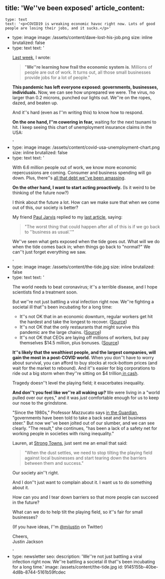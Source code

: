 title: 'We''ve been exposed'
article_content:
  -
    type: text
    text: '<p>COVID19 is wreaking economic havoc right now. Lots of good people are losing their jobs, and it sucks.</p>'
  -
    type: image
    image: /assets/content/dave-lost-his-job.png
    size: inline
    brutalized: false
  -
    type: text
    text: '<p><a href="https://justinjackson.ca/fight-amazon">Last week</a>, I wrote:<br></p><blockquote><p>"<b>We''re learning how frail the economic system is</b>. Millions of people are out of work. It turns out, all those small businesses provide jobs for a lot of people."</p></blockquote><p><strong>This pandemic has left everyone exposed: governments, businesses, individuals.</strong> Now, we can see how unprepared we were. The virus, no larger than 0.2 microns, punched our lights out. We''re on the ropes, dazed, and beaten up.</p><p>And it''s hard (even as I''m writing this) to know how to respond.</p><p><strong>On the one hand, I''m cowering in fear,</strong> waiting for the next tsunami to hit. I keep seeing this chart of unemployment insurance claims in the USA:</p>'
  -
    type: image
    image: /assets/content/covid-usa-unemployment-chart.png
    size: inline
    brutalized: false
  -
    type: text
    text: '<p>With 6.6 million people out of work, we know more economic repercussions are coming. Consumer and business spending will go down. Plus, there''s <a href="https://business.financialpost.com/personal-finance/debt/half-of-canadians-say-they-are-on-brink-of-insolvency-as-coronavirus-threatens-to-burst-countrys-consumer-debt-bubble">all that debt we''ve been amassing</a>.<br></p><p><strong>On the other hand, I want to start acting proactively.</strong>&nbsp;(Is it weird to be thinking of the future now?)</p><p>I think about the future a lot. How can we make sure that when we come out of this, our society is better?</p><p>My friend <a href="https://pjrvs.com/">Paul Jarvis</a> replied to my <a href="https://justinjackson.ca/fight-amazon">last article</a>, saying:</p><blockquote><p>"The worst thing that could happen after all of this is if we go back to ''business as usual.''"</p></blockquote><p>We''ve seen what gets exposed when the tide goes out. What will we do when the tide comes back in; when things go back to "normal?" We can''t just forget everything we saw.</p>'
  -
    type: image
    image: /assets/content/the-tide.jpg
    size: inline
    brutalized: false
  -
    type: text
    text: '<p>The world needs to beat coronavirus; it''s a terrible disease, and I hope scientists find a treatment soon.<br></p><p>But we''re not just battling a viral infection right now. We''re fighting a societal ill that''s been incubating for a long time:</p><ul><li>It''s not OK that in an economic downturn, regular workers get hit the hardest and take the longest to recover. (<a href="https://www.cnbc.com/2020/04/02/us-wages-could-take-4-to-5-years-to-recover-from-coronavirus-outbreak.html">Source</a>)</li><li>It''s not OK that the only restaurants that might survive this pandemic are the large chains. (<a href="https://www.nytimes.com/interactive/2020/03/27/magazine/david-chang-restaurants-covid19.html">Source</a>)</li><li>It''s not OK that CEOs are laying off millions of workers, but pay themselves $14.5 million, plus bonuses. (<a href="https://www.marketwatch.com/story/americas-highly-paid-ceos-should-give-their-2020-salary-and-stock-compensation-to-the-coronavirus-fight-2020-03-30">Source</a>)</li></ul><p><b>It''s likely that the wealthiest people, and the largest companies, will gain the most in a post-COVID world.</b> When you don''t have to worry about survival, you can afford to buy stocks at rock-bottom prices (and wait for the market to rebound). And it''s easier for big corporations to ride out a big storm when they''re sitting on $4 trillion<a href="https://hbr.org/2020/01/why-are-companies-sitting-on-so-much-cash"> in cash</a>.</p><p>Tragedy doesn''t level the playing field; it exacerbates inequality.</p><p><b>And don''t you feel like we''re all waking up? </b>We were living in a "world pulled over our eyes," and it was <i>just </i>comfortable enough for us to keep our nose to the grindstone.&nbsp;</p><p>"Since the 1980s," Professor Mazzucato says <a href="https://www.theguardian.com/commentisfree/2020/mar/18/the-covid-19-crisis-is-a-chance-to-do-capitalism-differently">in the Guardian</a>, "governments have been told to take a back seat and let business steer." But now we''ve been jolted out of our slumber, and we can see clearly. "The result," she continues, "has been a lack of a safety net for working people in societies with rising inequality."&nbsp;</p><p>Lauren, at <a href="https://www.strongtowns.org/">Strong Towns</a>, just sent me an email that said:</p><blockquote><p>"When the dust settles, we need to stop tilting the playing field against local businesses and start tearing down the barriers between them and success."</p></blockquote><p>Our society ain''t right.</p><p>And I don''t just want to complain about it. I want us to do something about it.</p><p>How can you and I tear down barriers so that more people can succeed in the future? </p><p>What can we do to help tilt the playing field, so it''s fair for small businesses?</p><p>(If you have ideas, I''m&nbsp;<a href="https://twitter.com/mijustin">@mijustin</a>&nbsp;on Twitter)</p><p>Cheers,<br>Justin Jackson<br></p>'
  -
    type: newsletter
seo:
  description: 'We''re not just battling a viral infection right now. We''re battling a societal ill that''s been incubating for a long time.'
  image: /assets/content/the-tide.jpg
id: 9145155b-40be-4d8b-8744-5161b59fcdec

